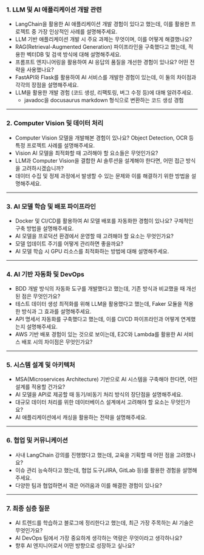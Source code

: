 ### **1. LLM 및 AI 애플리케이션 개발 관련**

- LangChain을 활용한 AI 애플리케이션 개발 경험이 있다고 했는데, 이를 활용한 프로젝트 중 가장 인상적인 사례를 설명해주세요.
- LLM 기반 애플리케이션 개발 시 주요 과제는 무엇이며, 이를 어떻게 해결했나요?
- RAG(Retrieval-Augmented Generation) 파이프라인을 구축했다고 했는데, 적용한 벡터DB 및 검색 방식에 대해 설명해주세요.
- 프롬프트 엔지니어링을 활용하여 AI 응답의 품질을 개선한 경험이 있나요? 어떤 전략을 사용했나요?
- FastAPI와 Flask를 활용하여 AI 서비스를 개발한 경험이 있는데, 이 둘의 차이점과 각각의 장점을 설명해주세요.
- LLM을 활용한 개발 경험 (코드 생성, 리팩토링, 버그 수정 등)에 대해 알려주세요.
  - javadoc을 docusaurus markdown 형식으로 변환하는 코드 생성 경험

------

### **2. Computer Vision 및 데이터 처리**

- Computer Vision 모델을 개발해본 경험이 있나요? Object Detection, OCR 등 특정 프로젝트 사례를 설명해주세요.
- Vision AI 모델을 최적화할 때 고려해야 할 요소들은 무엇인가요?
- LLM과 Computer Vision을 결합한 AI 솔루션을 설계해야 한다면, 어떤 접근 방식을 고려하시겠습니까?
- 데이터 수집 및 정제 과정에서 발생할 수 있는 문제와 이를 해결하기 위한 방법을 설명해주세요.

------

### **3. AI 모델 학습 및 배포 파이프라인**

- Docker 및 CI/CD를 활용하여 AI 모델 배포를 자동화한 경험이 있나요? 구체적인 구축 방법을 설명해주세요.
- AI 모델을 프로덕션 환경에서 운영할 때 고려해야 할 요소는 무엇인가요?
- 모델 업데이트 주기를 어떻게 관리하면 좋을까요?
- AI 모델 학습 시 GPU 리소스를 최적화하는 방법에 대해 설명해주세요.

------

### **4. AI 기반 자동화 및 DevOps**

- BDD 개발 방식의 자동화 도구를 개발했다고 했는데, 기존 방식과 비교했을 때 개선된 점은 무엇인가요?
- 테스트 데이터 생성 최적화를 위해 LLM을 활용했다고 했는데, Faker 모듈을 적용한 방식과 그 효과를 설명해주세요.
- API 명세서 자동화를 구축했다고 했는데, 이를 CI/CD 파이프라인과 어떻게 연계했는지 설명해주세요.
- AWS 기반 배포 경험이 있는 것으로 보이는데, E2C와 Lambda를 활용한 AI 서비스 배포 시의 차이점은 무엇인가요?

------

### **5. 시스템 설계 및 아키텍처**

- MSA(Microservices Architecture) 기반으로 AI 시스템을 구축해야 한다면, 어떤 설계를 적용할 건가요?
- AI 모델을 API로 제공할 때 동기/비동기 처리 방식의 장단점을 설명해주세요.
- 대규모 데이터 처리를 위한 데이터베이스 설계에서 고려해야 할 요소는 무엇인가요?
- AI 애플리케이션에서 캐싱을 활용하는 전략을 설명해주세요.

------

### **6. 협업 및 커뮤니케이션**

- 사내 LangChain 강의를 진행했다고 했는데, 교육을 기획할 때 어떤 점을 고려했나요?
- 이슈 관리 능숙하다고 했는데, 협업 도구(JIRA, GitLab 등)를 활용한 경험을 설명해주세요.
- 다양한 팀과 협업하면서 겪은 어려움과 이를 해결한 경험이 있나요?

------

### **7. 최종 심층 질문**

- AI 트렌드를 학습하고 블로그에 정리한다고 했는데, 최근 가장 주목하는 AI 기술은 무엇인가요?
- AI DevOps 팀에서 가장 중요하게 생각하는 역량은 무엇이라고 생각하나요?
- 향후 AI 엔지니어로서 어떤 방향으로 성장하고 싶나요?

